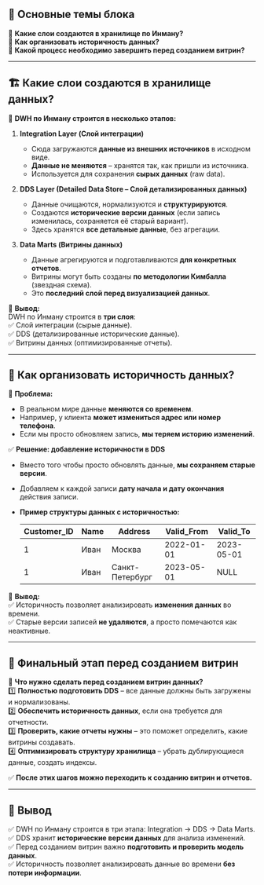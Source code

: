 ## 🎯 **Основные темы блока**

🔹 **Какие слои создаются в хранилище по Инману?**  
🔹 **Как организовать историчность данных?**  
🔹 **Какой процесс необходимо завершить перед созданием витрин?**

---

## 🏗 **Какие слои создаются в хранилище данных?**

🎯 **DWH по Инману строится в несколько этапов:**

1. **Integration Layer (Слой интеграции)**
    
    - Сюда загружаются **данные из внешних источников** в исходном виде.
    - **Данные не меняются** – хранятся так, как пришли из источника.
    - Используется для сохранения **сырых данных** (raw data).
2. **DDS Layer (Detailed Data Store – Слой детализированных данных)**
    
    - Данные очищаются, нормализуются и **структурируются**.
    - Создаются **исторические версии данных** (если запись изменилась, сохраняется её старый вариант).
    - Здесь хранятся **все детальные данные**, без агрегации.
3. **Data Marts (Витрины данных)**
    
    - Данные агрегируются и подготавливаются **для конкретных отчетов**.
    - Витрины могут быть созданы **по методологии Кимбалла** (звездная схема).
    - Это **последний слой перед визуализацией данных**.

📌 **Вывод:**  
DWH по Инману строится в **три слоя**:  
✅ Слой интеграции (сырые данные).  
✅ DDS (детализированные исторические данные).  
✅ Витрины данных (оптимизированные отчеты).

---

## 📌 **Как организовать историчность данных?**

🎯 **Проблема:**

- В реальном мире данные **меняются со временем**.
- Например, у клиента **может измениться адрес или номер телефона**.
- Если мы просто обновляем запись, **мы теряем историю изменений**.

✅ **Решение: добавление историчности в DDS**

- Вместо того чтобы просто обновлять данные, **мы сохраняем старые версии**.
- Добавляем к каждой записи **дату начала и дату окончания** действия записи.
- **Пример структуры данных с историчностью:**
    
    |Customer_ID|Name|Address|Valid_From|Valid_To|
    |---|---|---|---|---|
    |1|Иван|Москва|2022-01-01|2023-05-01|
    |1|Иван|Санкт-Петербург|2023-05-01|NULL|
    

📌 **Вывод:**  
✅ Историчность позволяет анализировать **изменения данных** во времени.  
✅ Старые версии записей **не удаляются**, а просто помечаются как неактивные.

---

## 🏁 **Финальный этап перед созданием витрин**

🎯 **Что нужно сделать перед созданием витрин данных?**  
1️⃣ **Полностью подготовить DDS** – все данные должны быть загружены и нормализованы.  
2️⃣ **Обеспечить историчность данных**, если она требуется для отчетности.  
3️⃣ **Проверить, какие отчеты нужны** – это поможет определить, какие витрины создавать.  
4️⃣ **Оптимизировать структуру хранилища** – убрать дублирующиеся данные, создать индексы.

✅ **После этих шагов можно переходить к созданию витрин и отчетов.**

---

## 🔑 **Вывод**

✅ DWH по Инману строится в три этапа: Integration → DDS → Data Marts.  
✅ DDS хранит **исторические версии данных** для анализа изменений.  
✅ Перед созданием витрин важно **подготовить и проверить модель данных**.  
✅ Историчность позволяет анализировать данные во времени **без потери информации**.